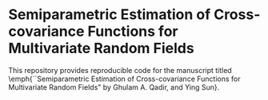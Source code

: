 # Semiparametric Estimation of Cross-covariance Functions for Multivariate Random Fields
This repository provides reproducible code for the manuscript titled \emph{``Semiparametric Estimation of Cross-covariance Functions for Multivariate Random Fields" by Ghulam A. Qadir, and Ying Sun}. 
